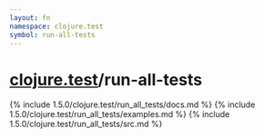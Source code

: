 ```yaml
---
layout: fn
namespace: clojure.test
symbol: run-all-tests
---
```


# [clojure.test](../)/run-all-tests

{% include 1.5.0/clojure.test/run_all_tests/docs.md %}
{% include 1.5.0/clojure.test/run_all_tests/examples.md %}
{% include 1.5.0/clojure.test/run_all_tests/src.md %}

